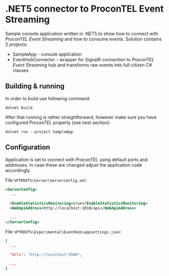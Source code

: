 # .NET5 connector to ProconTEL Event Streaming

Sample console application written in .NET5 to show how to connect with _ProconTEL Event Streaming_ and how to consume events. Solution contains 2 projects:

* SampleApp - console application
* EventHubConnector - wrapper for SignalR connection to _ProconTEL Event Streaming_ hub and transforms raw events into full citizen C# classes

## Building & running

In order to build use following command:

```shell
dotnet build
```

After that running is rather straightforward, however make sure you have configured _ProconTEL_ properly (see next section):
```shell
dotnet run --project SampleApp
```

## Configuration

Application is set to connect with _ProconTEL_ using default ports and addresses. In case these are changed adjust the application code accordingly.

File `%PTROOT%\Server\Serverconfig.xml`:
```xml
<ServerConfig>
  ...
  
  <EnableStatisticsMonitoring>true</EnableStatisticsMonitoring>
  <WebApiAddress>http://localhost:1010/api</WebApiAddress>

  ...
</ServerConfig>
```

File `%PTROOT%\Experimental\EventHub\appsettings.json`:

```json
{
  ...

  "Urls": "http://localhost:9500",

  ...
}
```
